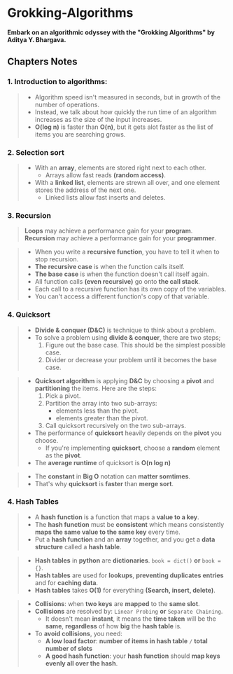 # Grokking-Algorithms
**Embark on an algorithmic odyssey with the "Grokking Algorithms" by Aditya Y. Bhargava.**

## Chapters Notes
### 1. Introduction to algorithms:
> - Algorithm speed isn't measured in seconds, but in growth of the number of operations.
> - Instead, we talk about how quickly the run time of an algorithm increases as the size of the input increases.
> - **O(log n)** is faster than **O(n)**, but it gets alot faster as the list of items you are searching grows. 

### 2. Selection sort
> - With an **array**, elements are stored right next to each other. 
>   - Arrays allow fast reads **(random access)**.
> - With a **linked list**, elements are strewn all over, and one element stores the address of the next one. 
>   - Linked lists allow fast inserts and deletes.

### 3. Recursion
> **Loops** may achieve a performance gain for your **program**.<br>
> **Recursion** may achieve a performance gain for your **programmer**.

> - When you write a **recursive function**, you have to tell it when to stop recursion.
> - **The recursive case** is when the function calls itself.
> - **The base case** is when the function doesn't call itself again.
> - All function calls **(even recursive)** go onto **the call stack**. 
> - Each call to a recursive function has its own copy of the variables. 
> - You can't access a different function's copy of that variable.

### 4. Quicksort
> - **Divide & conquer (D&C)** is technique to think about a problem.
> - To solve a problem using **divide & conquer**, there are two steps;
>   1. Figure out the base case. This should be the simplest possible case.
>   2. Divider or decrease your problem until it becomes the base case.

> - **Quicksort algorithm** is applying **D&C** by choosing a **pivot** and **partitioning** the items. Here are the steps:
>   1. Pick a pivot.
>   2. Partition the array into two sub-arrays:
>      - elements less than the pivot.
>      - elements greater than the pivot.
>   3. Call quicksort recursively on the two sub-arrays.
> - The performance of **quicksort** heavily depends on the **pivot** you choose. 
>   - If you're implementing **quicksort**, choose a **random** element as the **pivot**.
> - The **average runtime** of quicksort is **O(n log n)** 

> - The **constant** in **Big O** notation can **matter somtimes**.
> - That's why **quicksort** is **faster** than **merge sort**.

### 4. Hash Tables
> - A **hash function** is a function that maps a **value to a key**.
> - The **hash function** must be **consistent** which means consistently **maps the same value to the same key** every time.
> - Put a **hash function** and an **array** together, and you get  a **data structure** called a **hash table**.

> - **Hash tables** in **python** are **dictionaries**. `book = dict()` **or** `book = {}`.
> - **Hash tables** are used for **lookups**, **preventing duplicates entries** and for **caching data**.
> - **Hash tables** takes **O(1)** for everything **(Search, insert, delete)**.

> - **Collisions**: when **two keys** are **mapped** to the **same slot**.
> - **Collisions** are resolved by: `Linear Probing` **or** `Separate Chaining`.
>   - It doesn't mean **instant**, it means the **time taken** will be the **same**, **regardless** of how **big** the **hash table** is.
> - To **avoid collisions**, you need:
>   - **A low load factor**: **number of items in hash table** `/` **total number of slots**
>   - **A good hash function**: your **hash function** should **map keys evenly all over the hash**. 